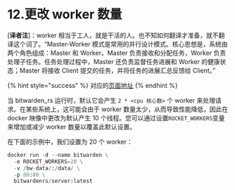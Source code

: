 # 12.更改 worker 数量

\[**译者注**\]：worker 相当于工人，就是干活的人。也不知如何翻译才准备，就不翻译这个词了。“Master-Worker 模式是常用的并行设计模式。核心思想是，系统由两个角色组成：Master 和 Worker。Master 负责接收和分配任务，Worker 负责处理子任务。任务处理过程中，Master 还负责监督任务进展和 Worker 的健康状态；Master 将接收 Client 提交的任务，并将任务的进展汇总反馈给 Client。”

{% hint style="success" %}
对应的[页面地址](https://github.com/dani-garcia/bitwarden_rs/wiki/Changing-the-number-of-workers)
{% endhint %}

当 bitwarden\_rs 运行时，默认它会产生 `2 * <cpu 核心数>` 个 worker 来处理请求。在某些系统上，这可能会由于 worker 数量太少，从而导致性能降低，因此在 docker 映像中更改为默认产生 10 个线程。您可以通过设置`ROCKET_WORKERS`变量来增加或减少 worker 数量以覆盖此默认设置。

在下面的示例中，我们设置为 20 个 worker：

```python
docker run -d --name bitwarden \
  -e ROCKET_WORKERS=20 \
  -v /bw-data/:/data/ \
  -p 80:80 \
  bitwardenrs/server:latest
```

